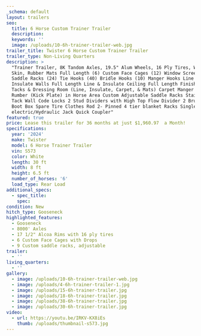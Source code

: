 ```yaml
---
_schema: default
layout: trailers
seo:
  title: 6 Horse Custom Trainer Trailer
  description:
  keywords: ''
  image: /uploads/10-6h-trainer-trailer-web.jpg
trailer_title: Twister 6 Horse Custom Trainer Trailer
trailer_type: Non-Living Quarters
description: >
  "Trainer Trailer, 8K Tandom Axles, 19.5" Alum Wheels, 16 Ply Tires, White
  Skin, Rubber Mats Full Length (6) Custom Face Cages (12) Window Screens (9)
  Saddle Racks (24) Tie Hooks (40) Bridle Hooks (10) Manger Hooks Line &
  Insulate Walls Full Length Line & Insulate Ceiling Full Length Finish All
  Tacks & Dressing Room (Line, Insulate, Carpet, & Mats) Carpet Manger Doors
  Rumber (Kick Plate) in Horse Area Custom Adjustable Saddle Racks Stair Step
  Tack Wall Code Locks 2 Stud Dividers with High Top Flow Divider 2 Brush tray
  Boot Box Spare Tire Clothes Rod 2- Pinned 4 tier blanket Racks Single
  electric/Hydraulic Jack Quick Coupler"
featured: true
price: Lease this trailer for 36 months at just $1,960.97  a Month!
specifications:
  year: '2024'
  make: Twister
  model: 6 Horse Trainer Trailer
  vin: S573
  color: White
  length: 30 ft
  width: 8 ft
  height: 6.5 ft
  number_of_horses: '6'
  load_type: Rear Load
additional_specs:
  - spec_title:
    spec:
condition: New
hitch_type: Gooseneck
highlighted_features:
  - Gooseneck
  - 8000' Axles
  - 17 1/2" Alcoa Rims with 16 ply tires
  - 6 Custom Face Cages with Drops
  - 9 Custom saddle racks, adjustable
trailer:
  - ''
living_quarters:
  - ''
gallery:
  - image: /uploads/10-6h-trainer-trailer-web.jpg
  - image: /uploads/4-6h-trainer-trailer-1.jpg
  - image: /uploads/15-6h-trainer-trailer.jpg
  - image: /uploads/18-6h-trainer-trailer.jpg
  - image: /uploads/38-6h-trainer-trailer.jpg
  - image: /uploads/30-6h-trainer-trailer.jpg
video:
  - url: https://youtu.be/IRKV-KX8iEs
    thumb: /uploads/thumbnail-s573.jpg
---
```


